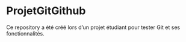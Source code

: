 # ProjetGitGithub

Ce repository a été créé lors d’un projet étudiant pour tester Git et ses fonctionnalités.
